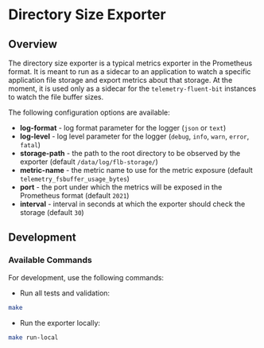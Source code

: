 # Directory Size Exporter

## Overview

The directory size exporter is a typical metrics exporter in the Prometheus format. It is meant to run as a sidecar to an application to watch a specific application file storage and export metrics about that storage. At the moment, it is used only as a sidecar for the `telemetry-fluent-bit` instances to watch the file buffer sizes.

The following configuration options are available:
- **log-format** - log format parameter for the logger (`json` or `text`)
- **log-level** - log level parameter for the logger (`debug`, `info`, `warn`, `error`, `fatal`)
- **storage-path** - the path to the root directory to be observed by the exporter (default `/data/log/flb-storage/`)
- **metric-name** - the metric name to use for the metric exposure (default `telemetry_fsbuffer_usage_bytes`)
- **port** - the port under which the metrics will be exposed in the Prometheus format (default `2021`)
- **interval** - interval in seconds at which the exporter should check the storage (default `30`)


## Development

### Available Commands

For development, use the following commands:

- Run all tests and validation:

```bash
make
```

- Run the exporter locally:

```bash
make run-local
```
